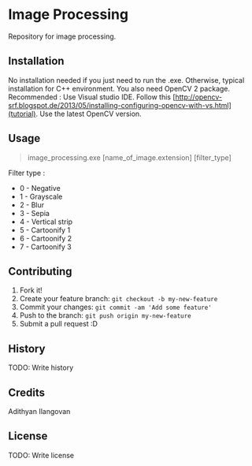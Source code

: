 # Image Processing

Repository for image processing.

## Installation

No installation needed if you just need to run the .exe.
Otherwise, typical installation for C++ environment. You also need OpenCV 2 package.
Recommended : Use Visual studio IDE. Follow this [http://opencv-srf.blogspot.de/2013/05/installing-configuring-opencv-with-vs.html](tutorial). Use the latest OpenCV version.

## Usage

> image_processing.exe [name_of_image.extension] [filter_type]

Filter type : 
* 0 - Negative
* 1 - Grayscale
* 2 - Blur
* 3 - Sepia
* 4 - Vertical strip
* 5 - Cartoonify 1
* 6 - Cartoonify 2
* 7 - Cartoonify 3


## Contributing

1. Fork it!
2. Create your feature branch: `git checkout -b my-new-feature`
3. Commit your changes: `git commit -am 'Add some feature'`
4. Push to the branch: `git push origin my-new-feature`
5. Submit a pull request :D

## History

TODO: Write history

## Credits

Adithyan Ilangovan

## License

TODO: Write license
